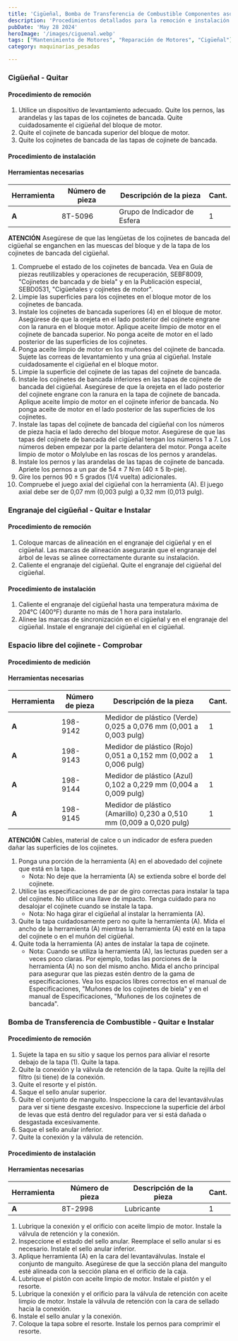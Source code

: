 ```yaml
---
title: 'Cigüeñal, Bomba de Transferencia de Combustible Componentes asociados en Motores Caterpillar 3116 y 3126 '
description: 'Procedimientos detallados para la remoción e instalación del cigüeñal y la bomba de transferencia de combustible en motores Caterpillar 3116 y 3126'
pubDate: 'May 28 2024'
heroImage: '/images/ciguenal.webp'
tags: ["Mantenimiento de Motores", "Reparación de Motores", "Cigüeñal"]
category: maquinarias_pesadas

---
```

### Cigüeñal - Quitar
#### Procedimiento de remoción
1. Utilice un dispositivo de levantamiento adecuado. Quite los pernos, las arandelas y las tapas de los cojinetes de bancada. Quite cuidadosamente el cigüeñal del bloque de motor.
2. Quite el cojinete de bancada superior del bloque de motor.
3. Quite los cojinetes de bancada de las tapas de cojinete de bancada.

#### Procedimiento de instalación
#### Herramientas necesarias
| Herramienta  | Número de pieza | Descripción de la pieza        | Cant. |
|--------------|-----------------|--------------------------------|-------|
| **A**        | 8T-5096         | Grupo de Indicador de Esfera   | 1     |

**ATENCIÓN**
Asegúrese de que las lengüetas de los cojinetes de bancada del cigüeñal se enganchen en las muescas del bloque y de la tapa de los cojinetes de bancada del cigüeñal.
1. Compruebe el estado de los cojinetes de bancada. Vea en Guía de piezas reutilizables y operaciones de recuperación, SEBF8009, "Cojinetes de bancada y de biela" y en la Publicación especial, SEBD0531, "Cigüeñales y cojinetes de motor".
2. Limpie las superficies para los cojinetes en el bloque motor de los cojinetes de bancada.
3. Instale los cojinetes de bancada superiores (4) en el bloque de motor. Asegúrese de que la orejeta en el lado posterior del cojinete engrane con la ranura en el bloque motor. Aplique aceite limpio de motor en el cojinete de bancada superior. No ponga aceite de motor en el lado posterior de las superficies de los cojinetes.
4. Ponga aceite limpio de motor en los muñones del cojinete de bancada. Sujete las correas de levantamiento y una grúa al cigüeñal. Instale cuidadosamente el cigüeñal en el bloque motor.
5. Limpie la superficie del cojinete de las tapas del cojinete de bancada.
6. Instale los cojinetes de bancada inferiores en las tapas de cojinete de bancada del cigüeñal. Asegúrese de que la orejeta en el lado posterior del cojinete engrane con la ranura en la tapa de cojinete de bancada. Aplique aceite limpio de motor en el cojinete inferior de bancada. No ponga aceite de motor en el lado posterior de las superficies de los cojinetes.
7. Instale las tapas del cojinete de bancada del cigüeñal con los números de pieza hacia el lado derecho del bloque motor. Asegúrese de que las tapas del cojinete de bancada del cigüeñal tengan los números 1 a 7. Los números deben empezar por la parte delantera del motor. Ponga aceite limpio de motor o Molylube en las roscas de los pernos y arandelas.
8. Instale los pernos y las arandelas de las tapas de cojinete de bancada. Apriete los pernos a un par de 54 ± 7 N·m (40 ± 5 lb-pie).
9. Gire los pernos 90 ± 5 grados (1/4 vuelta) adicionales.
10. Compruebe el juego axial del cigüeñal con la herramienta (A). El juego axial debe ser de 0,07 mm (0,003 pulg) a 0,32 mm (0,013 pulg).
### Engranaje del cigüeñal - Quitar e Instalar
#### Procedimiento de remoción
1. Coloque marcas de alineación en el engranaje del cigüeñal y en el cigüeñal. Las marcas de alineación asegurarán que el engranaje del árbol de levas se alinee correctamente durante su instalación.
2. Caliente el engranaje del cigüeñal. Quite el engranaje del cigüeñal del cigüeñal.
#### Procedimiento de instalación
1. Caliente el engranaje del cigüeñal hasta una temperatura máxima de 204°C (400°F) durante no más de 1 hora para instalarlo.
2. Alinee las marcas de sincronización en el cigüeñal y en el engranaje del cigüeñal. Instale el engranaje del cigüeñal en el cigüeñal.
### Espacio libre del cojinete - Comprobar
#### Procedimiento de medición
#### Herramientas necesarias
| Herramienta  | Número de pieza | Descripción de la pieza                                 | Cant. |
|--------------|-----------------|---------------------------------------------------------|-------|
| **A**        | 198-9142        | Medidor de plástico (Verde) 0,025 a 0,076 mm (0,001 a 0,003 pulg) | 1     |
| **A**        | 198-9143        | Medidor de plástico (Rojo) 0,051 a 0,152 mm (0,002 a 0,006 pulg) | 1     |
| **A**        | 198-9144        | Medidor de plástico (Azul) 0,102 a 0,229 mm (0,004 a 0,009 pulg) | 1     |
| **A**        | 198-9145        | Medidor de plástico (Amarillo) 0,230 a 0,510 mm (0,009 a 0,020 pulg) | 1     |

**ATENCIÓN**
Cables, material de calce o un indicador de esfera pueden dañar las superficies de los cojinetes.
1. Ponga una porción de la herramienta (A) en el abovedado del cojinete que está en la tapa.
   - Nota: No deje que la herramienta (A) se extienda sobre el borde del cojinete.
2. Utilice las especificaciones de par de giro correctas para instalar la tapa del cojinete. No utilice una llave de impacto. Tenga cuidado para no desalojar el cojinete cuando se instale la tapa.
   - Nota: No haga girar el cigüeñal al instalar la herramienta (A).
3. Quite la tapa cuidadosamente pero no quite la herramienta (A). Mida el ancho de la herramienta (A) mientras la herramienta (A) esté en la tapa del cojinete o en el muñón del cigüeñal.
4. Quite toda la herramienta (A) antes de instalar la tapa de cojinete.
   - Nota: Cuando se utiliza la herramienta (A), las lecturas pueden ser a veces poco claras. Por ejemplo, todas las porciones de la herramienta (A) no son del mismo ancho. Mida el ancho principal para asegurar que las piezas estén dentro de la gama de especificaciones. Vea los espacios libres correctos en el manual de Especificaciones, "Muñones de los cojinetes de biela" y en el manual de Especificaciones, "Muñones de los cojinetes de bancada".

### Bomba de Transferencia de Combustible - Quitar e Instalar
#### Procedimiento de remoción
1. Sujete la tapa en su sitio y saque los pernos para aliviar el resorte debajo de la tapa (1). Quite la tapa.
2. Quite la conexión y la válvula de retención de la tapa. Quite la rejilla del filtro (si tiene) de la conexión.
3. Quite el resorte y el pistón.
4. Saque el sello anular superior.
5. Quite el conjunto de manguito. Inspeccione la cara del levantaválvulas para ver si tiene desgaste excesivo. Inspeccione la superficie del árbol de levas que está dentro del regulador para ver si está dañada o desgastada excesivamente.
6. Saque el sello anular inferior.
7. Quite la conexión y la válvula de retención.
#### Procedimiento de instalación
#### Herramientas necesarias
| Herramienta  | Número de pieza | Descripción de la pieza        | Cant. |
|--------------|-----------------|--------------------------------|-------|
| **A**        | 8T-2998         | Lubricante                     | 1     |
1. Lubrique la conexión y el orificio con aceite limpio de motor. Instale la válvula de retención y la conexión.
2. Inspeccione el estado del sello anular. Reemplace el sello anular si es necesario. Instale el sello anular inferior.
3. Aplique herramienta (A) en la cara del levantaválvulas. Instale el conjunto de manguito. Asegúrese de que la sección plana del manguito esté alineada con la sección plana en el orificio de la caja.
4. Lubrique el pistón con aceite limpio de motor. Instale el pistón y el resorte.
5. Lubrique la conexión y el orificio para la válvula de retención con aceite limpio de motor. Instale la válvula de retención con la cara de sellado hacia la conexión.
6. Instale el sello anular y la conexión.
7. Coloque la tapa sobre el resorte. Instale los pernos para comprimir el resorte.
